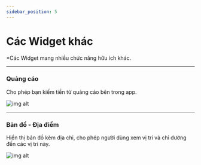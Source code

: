 ```yaml
---
sidebar_position: 5
---
```


# Các Widget khác
*Các Widget mang nhiều chức năng hữu ích khác.

---

### Quảng cáo
Cho phép bạn kiếm tiền từ quảng cáo bên trong app.

![img alt](/img/widget/orthers/map.jpeg)

---

### Bản đồ - Địa điểm

Hiển thị bản đồ kèm địa chỉ, cho phép người dùng xem vị trí và chỉ đường đến các vị trí này.

![img alt](/img/widget/orthers/map.jpg)
